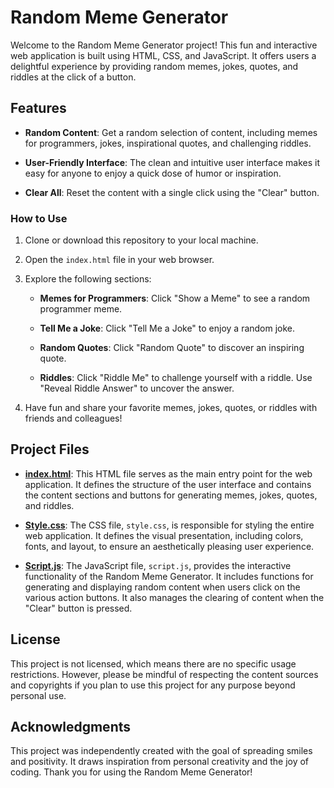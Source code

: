 # Random Meme Generator

Welcome to the Random Meme Generator project! This fun and interactive web application is built using HTML, CSS, and JavaScript. It offers users a delightful experience by providing random memes, jokes, quotes, and riddles at the click of a button.

## Features

- **Random Content**: Get a random selection of content, including memes for programmers, jokes, inspirational quotes, and challenging riddles.

- **User-Friendly Interface**: The clean and intuitive user interface makes it easy for anyone to enjoy a quick dose of humor or inspiration.

- **Clear All**: Reset the content with a single click using the "Clear" button.

### How to Use

1. Clone or download this repository to your local machine.

2. Open the `index.html` file in your web browser.

3. Explore the following sections:

   - **Memes for Programmers**: Click "Show a Meme" to see a random programmer meme.
   
   - **Tell Me a Joke**: Click "Tell Me a Joke" to enjoy a random joke.
   
   - **Random Quotes**: Click "Random Quote" to discover an inspiring quote.
   
   - **Riddles**: Click "Riddle Me" to challenge yourself with a riddle. Use "Reveal Riddle Answer" to uncover the answer.

4. Have fun and share your favorite memes, jokes, quotes, or riddles with friends and colleagues!
## Project Files

- [**index.html**](index.html): This HTML file serves as the main entry point for the web application. It defines the structure of the user interface and contains the content sections and buttons for generating memes, jokes, quotes, and riddles.

- [**Style.css**](Style.css): The CSS file, `style.css`, is responsible for styling the entire web application. It defines the visual presentation, including colors, fonts, and layout, to ensure an aesthetically pleasing user experience.

- [**Script.js**](Script.js): The JavaScript file, `script.js`, provides the interactive functionality of the Random Meme Generator. It includes functions for generating and displaying random content when users click on the various action buttons. It also manages the clearing of content when the "Clear" button is pressed.


## License

This project is not licensed, which means there are no specific usage restrictions. However, please be mindful of respecting the content sources and copyrights if you plan to use this project for any purpose beyond personal use.

## Acknowledgments

This project was independently created with the goal of spreading smiles and positivity. It draws inspiration from personal creativity and the joy of coding. Thank you for using the Random Meme Generator!
